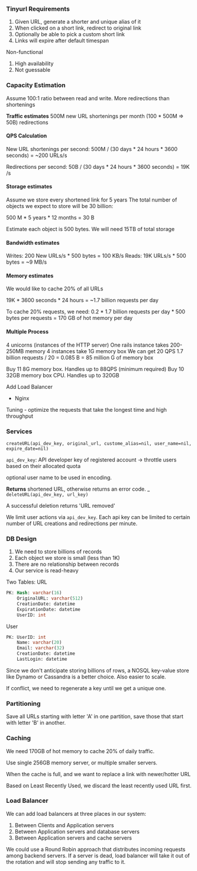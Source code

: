 ### Tinyurl Requirements
1. Given URL, generate a shorter and unique alias of it
2. When clicked on a short link, redirect to original link
3. Optionally be able to pick a custom short link
4. Links will expire after default timespan

Non-functional
1. High availability
2. Not guessable

### Capacity Estimation
Assume 100:1 ratio between read and write.
More redirections than shortenings

**Traffic estimates** 
500M new URL shortenings per month
(100 * 500M => 50B) redirections

#### QPS Calculation
New URL shortenings per second:
500M / (30 days * 24 hours * 3600 seconds)
= ~200 URLs/s

Redirections per second:
50B / (30 days * 24 hours * 3600 seconds)
= 19K /s

#### Storage estimates
Assume we store every shortened link for 5 years
The total number of objects we expect to store will be 30 billion:

500 M * 5 years * 12 months = 30 B

Estimate each object is 500 bytes. We will need 15TB of total storage

#### Bandwidth estimates
Writes: 200 New URLs/s * 500 bytes = 100 KB/s
Reads: 19K URLs/s * 500 bytes = ~9 MB/s

#### Memory estimates
We would like to cache 20% of all URLs

19K * 3600 seconds * 24 hours = ~1.7 billion requests per day

To cache 20% requests, we need:
0.2 * 1.7 billion requests per day * 500 bytes per requests = 170 GB of hot memory per day

#### Multiple Process
4 unicorns (instances of the HTTP server)
One rails instance takes 200-250MB memory
4 instances take 1G memory box
We can get 20 QPS
1.7 billion requests / 20 = 0.085 B = 85 million G of memory box

Buy 11 8G memory box. Handles up to 88QPS (minimum required)
Buy 10 32GB memory box CPU. Handles up to 320GB 

Add Load Balancer
- Nginx

Tuning - optimize the requests that take the longest time and high throughput


### Services
`createURL(api_dev_key, original_url, custome_alias=nil, user_name=nil, expire_date=nil)`

`api_dev_key`: API developer key of registered account -> throttle users based on their allocated quota

optional user name to be used in encoding.

**Returns** shortened URL, otherwise returns an error code.
_
`deleteURL(api_dev_key, url_key)`

A successful deletion returns 'URL removed'

We limit user actions via `api_dev_key`.
Each api key can be limited to certain number of URL creations and redirections per minute.

### DB Design
1. We need to store billions of records
2. Each object we store is small (less than 1K)
3. There are no relationship between records
4. Our service is read-heavy

Two Tables:
URL
```sql
PK: Hash: varchar(16)
    OriginalURL: varchar(512)
    CreationDate: datetime
    ExpirationDate: datetime
    UserID: int
```

User
```sql
PK: UserID: int
    Name: varchar(20)
    Email: varchar(32)
    CreationDate: datetime
    LastLogin: datetime
```

Since we don't anticipate storing billions of rows, a NOSQL key-value store like Dynamo or Cassandra is a better choice. Also easier to scale.

If conflict, we need to regenerate a key until we get a unique one.

### Partitioning
Save all URLs starting with letter 'A' in one partition, save those that start with letter 'B' in another.


### Caching
We need 170GB of hot memory to cache 20% of daily traffic. 

Use single 256GB memory server, or multiple smaller servers.

When the cache is full, and we want to replace a link with newer/hotter URL

Based on Least Recently Used, we discard the least recently used URL first.

### Load Balancer
We can add load balancers at three places in our system:
1. Between Clients and Application servers
2. Between Application servers and database servers
3. Between Application servers and cache servers

We could use a Round Robin approach that distributes incoming requests among backend servers.
If a server is dead, load balancer will take it out of the rotation and will stop sending any traffic to it.


